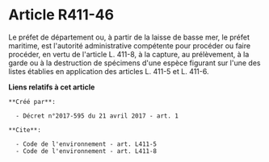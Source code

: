 # Article R411-46

Le préfet de département ou, à partir de la laisse de basse mer, le préfet maritime, est l'autorité administrative compétente
pour procéder ou faire procéder, en vertu de l'article L. 411-8, à la capture, au prélèvement, à la garde ou à la destruction
de spécimens d'une espèce figurant sur l'une des listes établies en application des articles L. 411-5 et L. 411-6.

**Liens relatifs à cet article**

	**Créé par**:

	  - Décret n°2017-595 du 21 avril 2017 - art. 1

	**Cite**:

	  - Code de l'environnement - art. L411-5
	  - Code de l'environnement - art. L411-8
